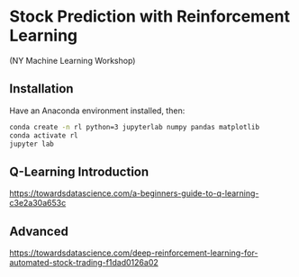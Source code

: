 # Stock Prediction with Reinforcement Learning
(NY Machine Learning Workshop)

## Installation
Have an Anaconda environment installed, then:

```bash
conda create -n rl python=3 jupyterlab numpy pandas matplotlib
conda activate rl
jupyter lab
```

## Q-Learning Introduction
https://towardsdatascience.com/a-beginners-guide-to-q-learning-c3e2a30a653c

## Advanced
https://towardsdatascience.com/deep-reinforcement-learning-for-automated-stock-trading-f1dad0126a02
